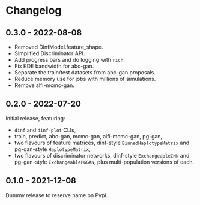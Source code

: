 # Changelog

## 0.3.0 - 2022-08-08

* Removed DinfModel.feature_shape.
* Simplified Discriminator API.
* Add progress bars and do logging with `rich`.
* Fix KDE bandwidth for abc-gan.
* Separate the train/test datasets from abc-gan proposals.
* Reduce memory use for jobs with millions of simulations.
* Remove alfi-mcmc-gan.


## 0.2.0 - 2022-07-20

Initial release, featuring:

* `dinf` and `dinf-plot` CLIs,
* train, predict, abc-gan, mcmc-gan, alfi-mcmc-gan, pg-gan,
* two flavours of feature matrices, dinf-style `BinnedHaplotypeMatrix`
  and pg-gan-style `HaplotypeMatrix`,
* two flavours of discriminator networks, dinf-style `ExchangeableCNN`
  and pg-gan-style `ExchangeablePGGAN`, plus multi-population versions
  of each.


## 0.1.0 - 2021-12-08

Dummy release to reserve name on Pypi.

